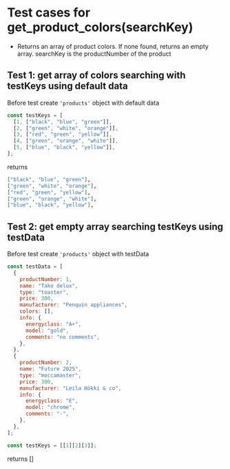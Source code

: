 # Test cases for get_product_colors(searchKey)

- Returns an array of product colors. If none found, returns an empty array. searchKey is the productNumber of the product

## Test 1: get array of colors searching with testKeys using default data

Before test create `'products'` object with default data

```js
const testKeys = [
  [1, ["black", "blue", "green"]],
  [2, ["green", "white", "orange"]],
  [3, ["red", "green", "yellow"]],
  [4, ["green", "orange", "white"]],
  [5, ["blue", "black", "yellow"]],
];
```

returns

```json
["black", "blue", "green"],
["green", "white", "orange"],
["red", "green", "yellow"],
["green", "orange", "white"],
["blue", "black", "yellow"],
```

## Test 2: get empty array searching testKeys using testData

Before test create `'products'` object with testData

```js
const testData = [
  {
    productNumber: 1,
    name: "Tako delux",
    type: "toaster",
    price: 300,
    manufacturer: "Penquin appliances",
    colors: [],
    info: {
      energyclass: "A+",
      model: "gold",
      comments: "no comments",
    },
  },
  {
    productNumber: 2,
    name: "Future 2025",
    type: "moccamaster",
    price: 300,
    manufacturer: "Leila Hökki & co",
    info: {
      energyclass: "E",
      model: "chrome",
      comments: "-",
    },
  },
];
```

```js
const testKeys = [[1][2][3]];
```

returns []

